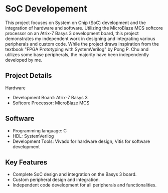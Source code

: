 # SoC Developement
This project focuses on System on Chip (SoC) development and the integration of hardware and software. Utilizing the MicroBlaze MCS softcore processor on an Atrix-7 Basys 3 development board, this project demonstrates my independent work in designing and integrating various peripherals and custom code. While the project draws inspiration from the textbook "FPGA Prototyping with SystemVerilog" by Pong P. Chu and utilizes some base peripherals, the majority have been independently developed by me.

## Project Details
Hardware
* Development Board: Atrix-7 Basys 3
* Softcore Processor: MicroBlaze MCS
## Software
* Programming language: C
* HDL: SystemVerilog
* Development Tools: Vivado for hardware design, Vitis for software development
## Key Features
* Complete SoC design and integration on the Basys 3 board.
* Custom peripheral design and integration.
* Independent code development for all peripherals and functionalities.
